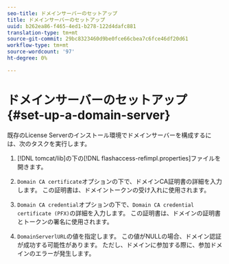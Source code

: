 ```yaml
---
seo-title: ドメインサーバーのセットアップ
title: ドメインサーバーのセットアップ
uuid: b262ea86-f465-4ed1-b278-122d4dafc881
translation-type: tm+mt
source-git-commit: 29bc8323460d9be0fce66cbea7c6fce46df20d61
workflow-type: tm+mt
source-wordcount: '97'
ht-degree: 0%

---
```



# ドメインサーバーのセットアップ{#set-up-a-domain-server}

既存のLicense Serverのインストール環境でドメインサーバーを構成するには、次のタスクを実行します。

1. [!DNL tomcat/lib]の下の[!DNL flashaccess-refimpl.properties]ファイルを開きます。

1. `Domain CA certificate`オプションの下で、ドメインCA証明書の詳細を入力します。 この証明書は、ドメイントークンの受け入れに使用されます。
1. `Domain CA credential`オプションの下で、`Domain CA credential certificate (PFX)`の詳細を入力します。 この証明書は、ドメインの証明書とトークンの署名に使用されます。

1. `DomainServerlURL`の値を指定します。 この値がNULLの場合、ドメイン認証が成功する可能性があります。 ただし、ドメインに参加する際に、参加ドメインのエラーが発生します。

